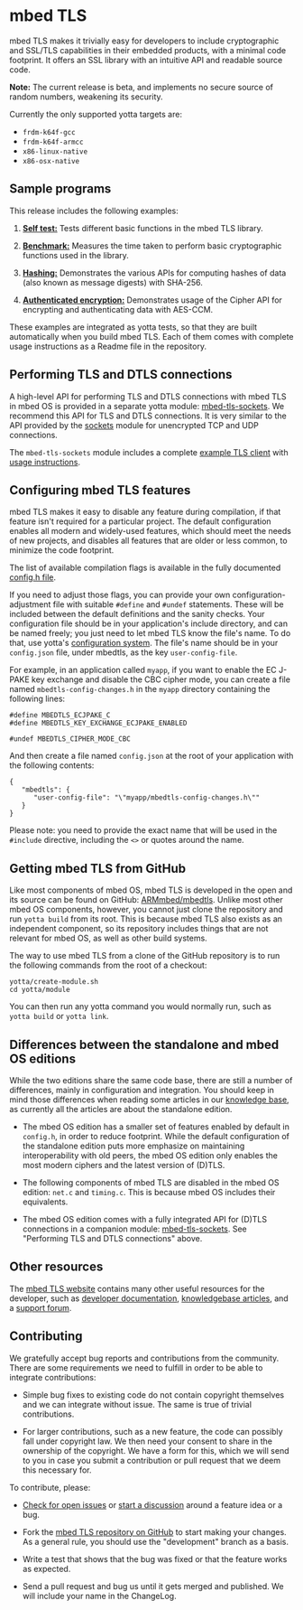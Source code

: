 # mbed TLS

mbed TLS makes it trivially easy for developers to include cryptographic and SSL/TLS capabilities in their embedded
products, with a minimal code footprint. It offers an SSL library with an intuitive API and readable source code.

**Note:** The current release is beta, and implements no secure source of random numbers, weakening its security.

Currently the only supported yotta targets are:

- `frdm-k64f-gcc`
- `frdm-k64f-armcc`
- `x86-linux-native`
- `x86-osx-native`

## Sample programs

This release includes the following examples:

1. [**Self test:**](https://github.com/ARMmbed/mbedtls/blob/development/yotta/data/example-selftest) Tests different
   basic functions in the mbed TLS library.

2. [**Benchmark:**](https://github.com/ARMmbed/mbedtls/blob/development/yotta/data/example-benchmark) Measures the time
   taken to perform basic cryptographic functions used in the library.

3. [**Hashing:**](https://github.com/ARMmbed/mbedtls/blob/development/yotta/data/example-hashing) Demonstrates the
   various APIs for computing hashes of data (also known as message digests) with SHA-256.

4. [**Authenticated encryption:**](https://github.com/ARMmbed/mbedtls/blob/development/yotta/data/example-authcrypt)
   Demonstrates usage of the Cipher API for encrypting and authenticating data with AES-CCM.

These examples are integrated as yotta tests, so that they are built automatically when you build mbed TLS. Each of them
comes with complete usage instructions as a Readme file in the repository.

## Performing TLS and DTLS connections

A high-level API for performing TLS and DTLS connections with mbed TLS in mbed OS is provided in a separate yotta
module: [mbed-tls-sockets](https://github.com/ARMmbed/mbed-tls-sockets). We recommend this API for TLS and DTLS
connections. It is very similar to the API provided by the [sockets](https://github.com/ARMmbed/sockets) module for
unencrypted TCP and UDP connections.

The `mbed-tls-sockets` module includes a
complete [example TLS client](https://github.com/ARMmbed/mbed-tls-sockets/blob/master/test/tls-client/main.cpp)
with [usage instructions](https://github.com/ARMmbed/mbed-tls-sockets/blob/master/test/tls-client/README.md).

## Configuring mbed TLS features

mbed TLS makes it easy to disable any feature during compilation, if that feature isn't required for a particular
project. The default configuration enables all modern and widely-used features, which should meet the needs of new
projects, and disables all features that are older or less common, to minimize the code footprint.

The list of available compilation flags is available in the fully
documented [config.h file](https://github.com/ARMmbed/mbedtls/blob/development/include/mbedtls/config.h).

If you need to adjust those flags, you can provide your own configuration-adjustment file with suitable `#define`
and `#undef` statements. These will be included between the default definitions and the sanity checks. Your
configuration file should be in your application's include directory, and can be named freely; you just need to let mbed
TLS know the file's name. To do that, use
yotta's [configuration system](http://docs.yottabuild.org/reference/config.html). The file's name should be in
your `config.json` file, under mbedtls, as the key `user-config-file`.

For example, in an application called `myapp`, if you want to enable the EC J-PAKE key exchange and disable the CBC
cipher mode, you can create a file named  `mbedtls-config-changes.h` in the `myapp` directory containing the following
lines:

    #define MBEDTLS_ECJPAKE_C
    #define MBEDTLS_KEY_EXCHANGE_ECJPAKE_ENABLED

    #undef MBEDTLS_CIPHER_MODE_CBC

And then create a file named `config.json` at the root of your application with the following contents:

    {
       "mbedtls": {
          "user-config-file": "\"myapp/mbedtls-config-changes.h\""
       }
    }

Please note: you need to provide the exact name that will be used in the `#include` directive, including the `<>` or
quotes around the name.

## Getting mbed TLS from GitHub

Like most components of mbed OS, mbed TLS is developed in the open and its source can be found on
GitHub: [ARMmbed/mbedtls](https://github.com/ARMmbed/mbedtls). Unlike most other mbed OS components, however, you cannot
just clone the repository and run `yotta build` from its root. This is because mbed TLS also exists as an independent
component, so its repository includes things that are not relevant for mbed OS, as well as other build systems.

The way to use mbed TLS from a clone of the GitHub repository is to run the following commands from the root of a
checkout:

    yotta/create-module.sh
    cd yotta/module

You can then run any yotta command you would normally run, such as `yotta build` or `yotta link`.

## Differences between the standalone and mbed OS editions

While the two editions share the same code base, there are still a number of differences, mainly in configuration and
integration. You should keep in mind those differences when reading some articles in
our [knowledge base](https://tls.mbed.org/kb), as currently all the articles are about the standalone edition.

* The mbed OS edition has a smaller set of features enabled by default in `config.h`, in order to reduce footprint.
  While the default configuration of the standalone edition puts more emphasize on maintaining interoperability with old
  peers, the mbed OS edition only enables the most modern ciphers and the latest version of (D)TLS.

* The following components of mbed TLS are disabled in the mbed OS edition: `net.c` and `timing.c`. This is because mbed
  OS includes their equivalents.

* The mbed OS edition comes with a fully integrated API for (D)TLS connections in a companion
  module: [mbed-tls-sockets](https://github.com/ARMmbed/mbed-tls-sockets). See "Performing TLS and DTLS connections"
  above.

## Other resources

The [mbed TLS website](https://tls.mbed.org) contains many other useful resources for the developer, such
as [developer documentation](https://tls.mbed.org/dev-corner), [knowledgebase articles](https://tls.mbed.org/kb), and
a [support forum](https://tls.mbed.org/discussions).

## Contributing

We gratefully accept bug reports and contributions from the community. There are some requirements we need to fulfill in
order to be able to integrate contributions:

* Simple bug fixes to existing code do not contain copyright themselves and we can integrate without issue. The same is
  true of trivial contributions.

* For larger contributions, such as a new feature, the code can possibly fall under copyright law. We then need your
  consent to share in the ownership of the copyright. We have a form for this, which we will send to you in case you
  submit a contribution or pull request that we deem this necessary for.

To contribute, please:

* [Check for open issues](https://github.com/ARMmbed/mbedtls/issues)
  or [start a discussion](https://tls.mbed.org/discussions) around a feature idea or a bug.

* Fork the [mbed TLS repository on GitHub](https://github.com/ARMmbed/mbedtls) to start making your changes. As a
  general rule, you should use the "development" branch as a basis.

* Write a test that shows that the bug was fixed or that the feature works as expected.

* Send a pull request and bug us until it gets merged and published. We will include your name in the ChangeLog.

